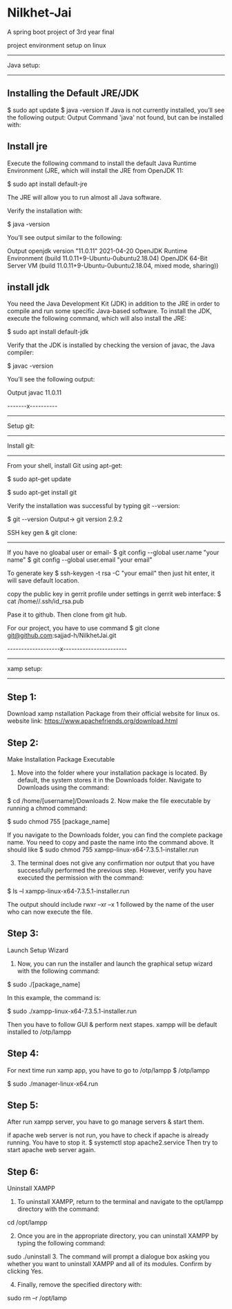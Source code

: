 # Nilkhet-Jai
A spring boot project of 3rd year final 

project environment setup on linux
**********************************
Java setup:
***********
Installing the Default JRE/JDK
-----------------------------
$ sudo apt update
$ java -version
If Java is not currently installed, you’ll see the following output:
Output
    Command 'java' not found, but can be installed with:

Install jre
-------------
Execute the following command to install the default Java Runtime Environment (JRE, which will install the JRE from OpenJDK 11:

$ sudo apt install default-jre
 
The JRE will allow you to run almost all Java software.

Verify the installation with:

$ java -version
 
You’ll see output similar to the following:

Output
    openjdk version "11.0.11" 2021-04-20
    OpenJDK Runtime Environment (build 11.0.11+9-Ubuntu-0ubuntu2.18.04)
    OpenJDK 64-Bit Server VM (build 11.0.11+9-Ubuntu-0ubuntu2.18.04, mixed mode, sharing))




install jdk
-----------
You need the Java Development Kit (JDK) in addition to the JRE in order to compile and run some specific Java-based software. To install the JDK, execute the following command, which will also install the JRE:

$ sudo apt install default-jdk
 
Verify that the JDK is installed by checking the version of javac, the Java compiler:

$ javac -version
 
You’ll see the following output:

Output
    javac 11.0.11


-------x----------




*************
Setup git:
*************

Install git:
***********
From your shell, install Git using apt-get:

$ sudo apt-get update

$ sudo apt-get install git

Verify the installation was successful by typing git --version:

$ git --version
Output-> git version 2.9.2


SSH key gen & git clone:
************************
If you have no gloabal user or email-
$ git config --global user.name "your name"
$ git config --global user.email "your email"

To generate key
$ ssh-keygen -t rsa -C "your email"
then just hit enter, it will save default location.

copy the public key in gerrit profile under settings in gerrit web interface:
$ cat /home/<local-user>/.ssh/id_rsa.pub

Pase it to github.
Then clone from git hub.

For our project, you have to use command 
$ git clone git@github.com:sajjad-h/NilkhetJai.git




-------------------x-----------------------


**********
xamp setup:
***********

Step 1:
---------------
Download xamp nstallation Package from their official website for linux os.
website link: https://www.apachefriends.org/download.html

Step 2:
----------------
Make Installation Package Executable
1. Move into the folder where your installation package is located. By default, the system stores it in the Downloads folder. Navigate to Downloads using the command:

$ cd /home/[username]/Downloads
2. Now make the file executable by running a chmod command:

$ sudo chmod 755 [package_name]

If you navigate to the Downloads folder, you can find the complete package name. You need to copy and paste the name into the command above.
It should like
$ sudo chmod 755 xampp-linux-x64-7.3.5.1-installer.run

3. The terminal does not give any confirmation nor output that you have successfully performed the previous step. However, verify you have executed the permission with the command:

$ ls –l xampp-linux-x64-7.3.5.1-installer.run

The output should include rwxr –xr –x 1 followed by the name of the user who can now execute the file.

Step 3:
-------------------
Launch Setup Wizard
1. Now, you can run the installer and launch the graphical setup wizard with the following command:

$ sudo ./[package_name]

In this example, the command is:

$ sudo ./xampp-linux-x64-7.3.5.1-installer.run

Then you have to follow GUI & perform next stapes. 
xampp will be default installed to /otp/lampp

Step 4:
---------
For next time run xamp app, you have to go to /otp/lampp
$ /otp/lampp

$ sudo ./manager-linux-x64.run


Step 5:
------------
After run xampp server, you have to go manage servers & start them.

if apache web server is not run, you have to check if apache is already running. You have to stop it.
$ systemctl stop apache2.service 
Then try to start apache web server again.


Step 6:
-----------
Uninstall XAMPP
1. To uninstall XAMPP, return to the terminal and navigate to the opt/lampp directory with the command:

cd /opt/lampp

2. Once you are in the appropriate directory, you can uninstall XAMPP by typing the following command:

sudo ./uninstall
3. The command will prompt a dialogue box asking you whether you want to uninstall XAMPP and all of its modules. Confirm by clicking Yes.

4. Finally, remove the specified directory with:

sudo rm –r /opt/lamp


